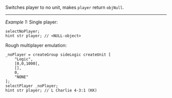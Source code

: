 Switches player to no unit, makes `player` return `objNull`.


---
*Example 1:*
Single player:

```sqf
selectNoPlayer;
hint str player; // <NULL-object>
```
Rough multiplayer emulation:

```sqf
_noPlayer = createGroup sideLogic createUnit [
	"Logic",
	[0,0,1000],
	[],
	0,
	"NONE"
];
selectPlayer _noPlayer;
hint str player; // L Charlie 4-3:1 (KK)
```